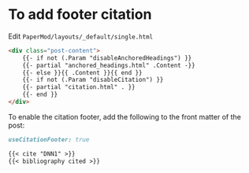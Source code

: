 # To add footer citation

Edit `PaperMod/layouts/_default/single.html`

```html
<div class="post-content">
    {{- if not (.Param "disableAnchoredHeadings") }}
    {{- partial "anchored_headings.html" .Content -}}
    {{- else }}{{ .Content }}{{ end }}
    {{- if not (.Param "disableCitation") }}
    {{- partial "citation.html" . }}
    {{- end }}
</div>
```

To enable the citation footer, add the following to the front matter of the post:

```md
useCitationFooter: true

{{< cite "DNN1" >}}
{{< bibliography cited >}}

```
